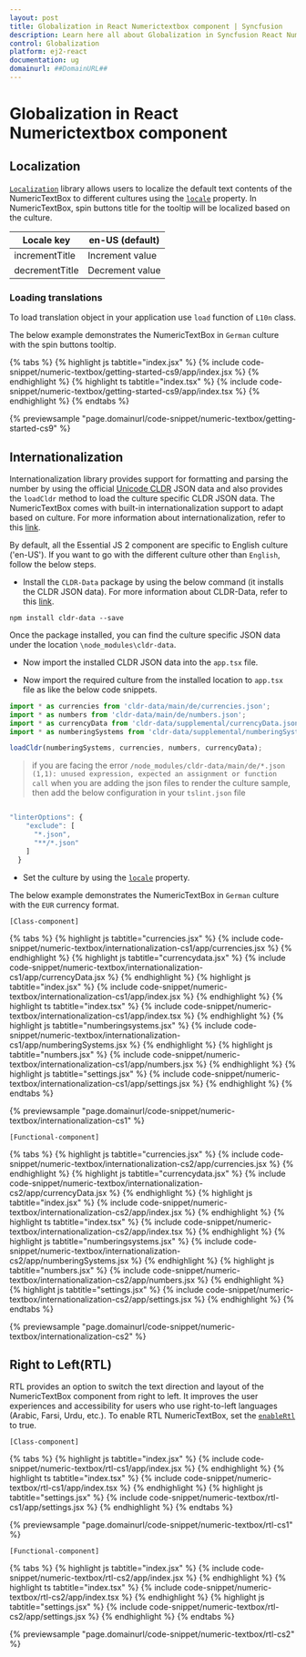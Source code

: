 ```yaml
---
layout: post
title: Globalization in React Numerictextbox component | Syncfusion
description: Learn here all about Globalization in Syncfusion React Numerictextbox component of Syncfusion Essential JS 2 and more.
control: Globalization 
platform: ej2-react
documentation: ug
domainurl: ##DomainURL##
---
```


# Globalization in React Numerictextbox component

## Localization

[`Localization`](../common/localization/) library allows users to localize the default text contents of the NumericTextBox to different cultures using the [`locale`](https://ej2.syncfusion.com/react/documentation/api/numerictextbox#locale) property.
In NumericTextBox, spin buttons title for the tooltip will be localized based on the culture.

| Locale key | en-US (default)  |
|------|------|
| incrementTitle |  Increment value |
| decrementTitle |  Decrement value |

### Loading translations

To load translation object in your application use `load` function of `L10n` class.

The below example demonstrates the NumericTextBox in `German` culture with the spin buttons tooltip.

{% tabs %}
{% highlight js tabtitle="index.jsx" %}
{% include code-snippet/numeric-textbox/getting-started-cs9/app/index.jsx %}
{% endhighlight %}
{% highlight ts tabtitle="index.tsx" %}
{% include code-snippet/numeric-textbox/getting-started-cs9/app/index.tsx %}
{% endhighlight %}
{% endtabs %}

 {% previewsample "page.domainurl/code-snippet/numeric-textbox/getting-started-cs9" %}

## Internationalization

Internationalization library provides support for formatting and parsing the number by using the official [Unicode CLDR](http://cldr.unicode.org/) JSON data and also provides the `loadCldr` method to load the culture specific CLDR JSON data. The NumericTextBox comes with built-in internationalization support to adapt based on culture. For more information about internationalization, refer to this [link](../common/internationalization/).

By default, all the Essential JS 2  component are specific to English culture ('en-US'). If you want to go with the different culture other than `English`, follow the below steps.

* Install the `CLDR-Data` package by using the below command (it installs the CLDR JSON data). For more information about CLDR-Data, refer to this [link](http://cldr.unicode.org/index/cldr-spec/json).

```
npm install cldr-data --save
```

Once the package installed, you can find the culture specific JSON data under the location `\node_modules\cldr-data`.

* Now import the installed CLDR JSON data into the `app.tsx` file.

* Now import the required culture from the installed location to `app.tsx` file as like the below code snippets.

```ts
import * as currencies from 'cldr-data/main/de/currencies.json';
import * as numbers from 'cldr-data/main/de/numbers.json';
import * as currencyData from 'cldr-data/supplemental/currencyData.json';
import * as numberingSystems from 'cldr-data/supplemental/numberingSystems.json';

loadCldr(numberingSystems, currencies, numbers, currencyData);
```

> if you are facing the error `/node_modules/cldr-data/main/de/*.json (1,1): unused expression, expected an assignment or function call` when you are adding the json files to render the culture sample, then add the below configuration in your `tslint.json` file

```ts

"linterOptions": {
    "exclude": [
      "*.json",
      "**/*.json"
    ]
  }

```

* Set the culture by using the [`locale`](https://ej2.syncfusion.com/react/documentation/api/numerictextbox#locale) property.

The below example demonstrates the NumericTextBox in `German` culture with the `EUR` currency format.

`[Class-component]`

{% tabs %}
{% highlight js tabtitle="currencies.jsx" %}
{% include code-snippet/numeric-textbox/internationalization-cs1/app/currencies.jsx %}
{% endhighlight %}
{% highlight js tabtitle="currencydata.jsx" %}
{% include code-snippet/numeric-textbox/internationalization-cs1/app/currencyData.jsx %}
{% endhighlight %}
{% highlight js tabtitle="index.jsx" %}
{% include code-snippet/numeric-textbox/internationalization-cs1/app/index.jsx %}
{% endhighlight %}
{% highlight ts tabtitle="index.tsx" %}
{% include code-snippet/numeric-textbox/internationalization-cs1/app/index.tsx %}
{% endhighlight %}
{% highlight js tabtitle="numberingsystems.jsx" %}
{% include code-snippet/numeric-textbox/internationalization-cs1/app/numberingSystems.jsx %}
{% endhighlight %}
{% highlight js tabtitle="numbers.jsx" %}
{% include code-snippet/numeric-textbox/internationalization-cs1/app/numbers.jsx %}
{% endhighlight %}
{% highlight js tabtitle="settings.jsx" %}
{% include code-snippet/numeric-textbox/internationalization-cs1/app/settings.jsx %}
{% endhighlight %}
{% endtabs %}

 {% previewsample "page.domainurl/code-snippet/numeric-textbox/internationalization-cs1" %}

`[Functional-component]`

{% tabs %}
{% highlight js tabtitle="currencies.jsx" %}
{% include code-snippet/numeric-textbox/internationalization-cs2/app/currencies.jsx %}
{% endhighlight %}
{% highlight js tabtitle="currencydata.jsx" %}
{% include code-snippet/numeric-textbox/internationalization-cs2/app/currencyData.jsx %}
{% endhighlight %}
{% highlight js tabtitle="index.jsx" %}
{% include code-snippet/numeric-textbox/internationalization-cs2/app/index.jsx %}
{% endhighlight %}
{% highlight ts tabtitle="index.tsx" %}
{% include code-snippet/numeric-textbox/internationalization-cs2/app/index.tsx %}
{% endhighlight %}
{% highlight js tabtitle="numberingsystems.jsx" %}
{% include code-snippet/numeric-textbox/internationalization-cs2/app/numberingSystems.jsx %}
{% endhighlight %}
{% highlight js tabtitle="numbers.jsx" %}
{% include code-snippet/numeric-textbox/internationalization-cs2/app/numbers.jsx %}
{% endhighlight %}
{% highlight js tabtitle="settings.jsx" %}
{% include code-snippet/numeric-textbox/internationalization-cs2/app/settings.jsx %}
{% endhighlight %}
{% endtabs %}

 {% previewsample "page.domainurl/code-snippet/numeric-textbox/internationalization-cs2" %}

## Right to Left(RTL)

RTL provides an option to switch the text direction and layout of the NumericTextBox component from right to left. It improves the user experiences and accessibility for users who use right-to-left languages (Arabic, Farsi, Urdu, etc.). To enable RTL NumericTextBox, set the [`enableRtl`](https://ej2.syncfusion.com/react/documentation/api/numerictextbox#enablertl) to true.

`[Class-component]`

{% tabs %}
{% highlight js tabtitle="index.jsx" %}
{% include code-snippet/numeric-textbox/rtl-cs1/app/index.jsx %}
{% endhighlight %}
{% highlight ts tabtitle="index.tsx" %}
{% include code-snippet/numeric-textbox/rtl-cs1/app/index.tsx %}
{% endhighlight %}
{% highlight js tabtitle="settings.jsx" %}
{% include code-snippet/numeric-textbox/rtl-cs1/app/settings.jsx %}
{% endhighlight %}
{% endtabs %}

 {% previewsample "page.domainurl/code-snippet/numeric-textbox/rtl-cs1" %}

`[Functional-component]`

{% tabs %}
{% highlight js tabtitle="index.jsx" %}
{% include code-snippet/numeric-textbox/rtl-cs2/app/index.jsx %}
{% endhighlight %}
{% highlight ts tabtitle="index.tsx" %}
{% include code-snippet/numeric-textbox/rtl-cs2/app/index.tsx %}
{% endhighlight %}
{% highlight js tabtitle="settings.jsx" %}
{% include code-snippet/numeric-textbox/rtl-cs2/app/settings.jsx %}
{% endhighlight %}
{% endtabs %}

{% previewsample "page.domainurl/code-snippet/numeric-textbox/rtl-cs2" %}

 